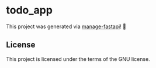 # todo_app

This project was generated via [manage-fastapi](https://ycd.github.io/manage-fastapi/)! :tada:

## License

This project is licensed under the terms of the GNU license.
